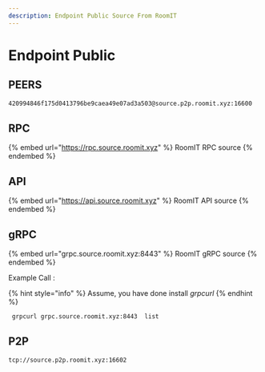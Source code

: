 ```yaml
---
description: Endpoint Public Source From RoomIT
---
```


# Endpoint Public

## PEERS

```bash
420994846f175d0413796be9caea49e07ad3a503@source.p2p.roomit.xyz:16600
```

## RPC

{% embed url="https://rpc.source.roomit.xyz" %}
RoomIT RPC source
{% endembed %}

## API

{% embed url="https://api.source.roomit.xyz" %}
RoomIT API source
{% endembed %}

## gRPC

{% embed url="grpc.source.roomit.xyz:8443" %}
RoomIT gRPC source
{% endembed %}

Example Call :

{% hint style="info" %}
Assume, you have done install _grpcurl_
{% endhint %}

```bash
 grpcurl grpc.source.roomit.xyz:8443  list
```

## P2P

```
tcp://source.p2p.roomit.xyz:16602
```
